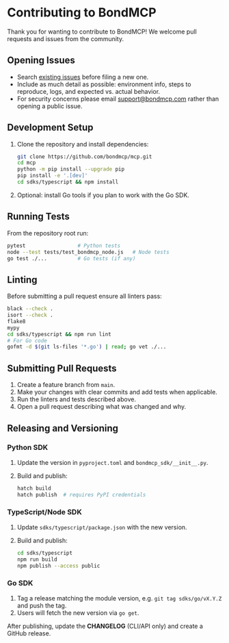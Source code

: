 # Contributing to BondMCP

Thank you for wanting to contribute to BondMCP! We welcome pull requests and issues from the community.

## Opening Issues

- Search [existing issues](https://github.com/bondmcp/mcp/issues) before filing a new one.
- Include as much detail as possible: environment info, steps to reproduce, logs, and expected vs. actual behavior.
- For security concerns please email [support@bondmcp.com](mailto:support@bondmcp.com) rather than opening a public issue.

## Development Setup

1. Clone the repository and install dependencies:

   ```bash
   git clone https://github.com/bondmcp/mcp.git
   cd mcp
   python -m pip install --upgrade pip
   pip install -e '.[dev]'
   cd sdks/typescript && npm install
   ```

2. Optional: install Go tools if you plan to work with the Go SDK.

## Running Tests

From the repository root run:

```bash
pytest                 # Python tests
node --test tests/test_bondmcp_node.js   # Node tests
go test ./...          # Go tests (if any)
```

## Linting

Before submitting a pull request ensure all linters pass:

```bash
black --check .
isort --check .
flake8
mypy
cd sdks/typescript && npm run lint
# For Go code
gofmt -d $(git ls-files '*.go') | read; go vet ./...
```

## Submitting Pull Requests

1. Create a feature branch from `main`.
2. Make your changes with clear commits and add tests when applicable.
3. Run the linters and tests described above.
4. Open a pull request describing what was changed and why.

## Releasing and Versioning

### Python SDK

1. Update the version in `pyproject.toml` and `bondmcp_sdk/__init__.py`.
2. Build and publish:

   ```bash
   hatch build
   hatch publish  # requires PyPI credentials
   ```

### TypeScript/Node SDK

1. Update `sdks/typescript/package.json` with the new version.
2. Build and publish:

   ```bash
   cd sdks/typescript
   npm run build
   npm publish --access public
   ```

### Go SDK

1. Tag a release matching the module version, e.g. `git tag sdks/go/vX.Y.Z` and push the tag.
2. Users will fetch the new version via `go get`.

After publishing, update the **CHANGELOG** (CLI/API only) and create a GitHub release.
